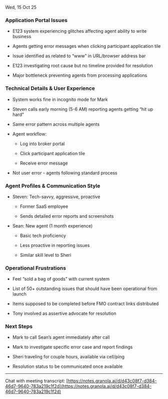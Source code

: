 

Wed, 15 Oct 25

### Application Portal Issues

- E123 system experiencing glitches affecting agent ability to write business
    
- Agents getting error messages when clicking participant application tile
    
- Issue identified as related to “www” in URL/browser address bar
    
- E123 investigating root cause but no timeline provided for resolution
    
- Major bottleneck preventing agents from processing applications
    

### Technical Details & User Experience

- System works fine in incognito mode for Mark
    
- Steven calls early morning (5-6 AM) reporting agents getting “hit up hard”
    
- Same error pattern across multiple agents
    
- Agent workflow:
    
    - Log into broker portal
        
    - Click participant application tile
        
    - Receive error message
        
- Not user error - agents following standard process
    

### Agent Profiles & Communication Style

- Steven: Tech-savvy, aggressive, proactive
    
    - Former SaaS employee
        
    - Sends detailed error reports and screenshots
        
- Sean: New agent (1 month experience)
    
    - Basic tech proficiency
        
    - Less proactive in reporting issues
        
    - Similar skill level to Sheri
        

### Operational Frustrations

- Feel “sold a bag of goods” with current system
    
- List of 50+ outstanding issues that should have been operational from launch
    
- Items supposed to be completed before FMO contract links distributed
    
- Tony involved as assertive advocate for resolution
    

### Next Steps

- Mark to call Sean’s agent immediately after call
    
- Mark to investigate specific error case and report findings
    
- Sheri traveling for couple hours, available via cell/ping
    
- Resolution status to be communicated once available
    

---

Chat with meeting transcript: [https://notes.granola.ai/d/d43c08f7-d384-46d7-9640-783a219c1f2d](https://notes.granola.ai/d/d43c08f7-d384-46d7-9640-783a219c1f2d)


